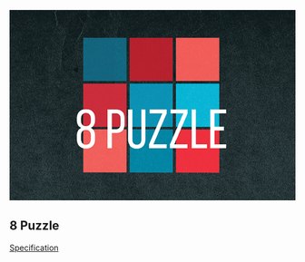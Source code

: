 ![8 puzzle](./logo.png)

## 8 Puzzle
[Specification](https://coursera.cs.princeton.edu/algs4/assignments/8puzzle/specification.php) 